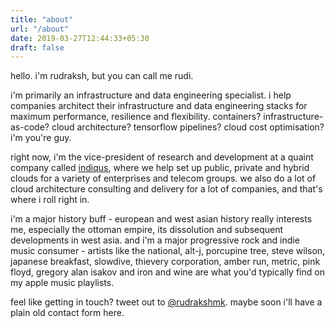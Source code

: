 ```yaml
---
title: "about"
url: "/about"
date: 2019-03-27T12:44:33+05:30
draft: false
---
```


hello. i'm rudraksh, but you can call me rudi.

i'm primarily an infrastructure and data engineering specialist. i help companies architect their infrastructure and data engineering stacks for maximum performance, resilience and flexibility. containers? infrastructure-as-code? cloud architecture? tensorflow pipelines? cloud cost optimisation? i'm you're guy.

right now, i'm the vice-president of research and development at a quaint company called [indiqus](https://indiqus.com), where we help set up public, private and hybrid clouds for a variety of enterprises and telecom groups. we also do a lot of cloud architecture consulting and delivery for a lot of companies, and that's where i roll right in.

i'm a major history buff - european and west asian history really interests me, especially the ottoman empire, its dissolution and subsequent developments in west asia. and i'm a major progressive rock and indie music consumer - artists like the national, alt-j, porcupine tree, steve wilson, japanese breakfast, slowdive, thievery corporation, amber run, metric, pink floyd, gregory alan isakov and iron and wine are what you'd typically find on my apple music playlists.

feel like getting in touch? tweet out to [@rudrakshmk](https://twitter.com/rudrakshmk). maybe soon i'll have a plain old contact form here.